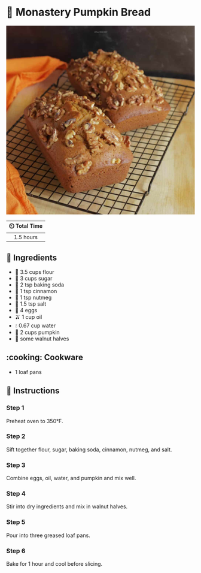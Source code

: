 # :bread: Monastery Pumpkin Bread

![Monastery Pumpkin Bread](../assets/images/monastery-pumpkin-bread.jpg)

| :timer_clock: Total Time |
|:-----------------------: |
| 1.5 hours |

## :salt: Ingredients

- :ear_of_rice: 3.5 cups flour
- :candy: 3 cups sugar
- :cup_with_straw: 2 tsp baking soda
- :custard: 1 tsp cinnamon
- :chestnut: 1 tsp nutmeg
- :salt: 1.5 tsp salt
- :egg: 4 eggs
- :olive: 1 cup oil
- :droplet: 0.67 cup water
- :jack_o_lantern: 2 cups pumpkin
- :chestnut: some walnut halves

## :cooking: Cookware

- 1 loaf pans

## :pencil: Instructions

### Step 1

Preheat oven to 350°F.

### Step 2

Sift together flour, sugar, baking soda, cinnamon, nutmeg, and salt.

### Step 3

Combine eggs, oil, water, and pumpkin and mix well.

### Step 4

Stir into dry ingredients and mix in walnut halves.

### Step 5

Pour into three greased loaf pans.

### Step 6

Bake for 1 hour and cool before slicing.

